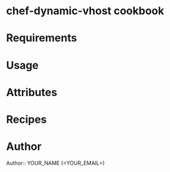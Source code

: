 # chef-dynamic-vhost cookbook

# Requirements

# Usage

# Attributes

# Recipes

# Author

Author:: YOUR_NAME (<YOUR_EMAIL>)
